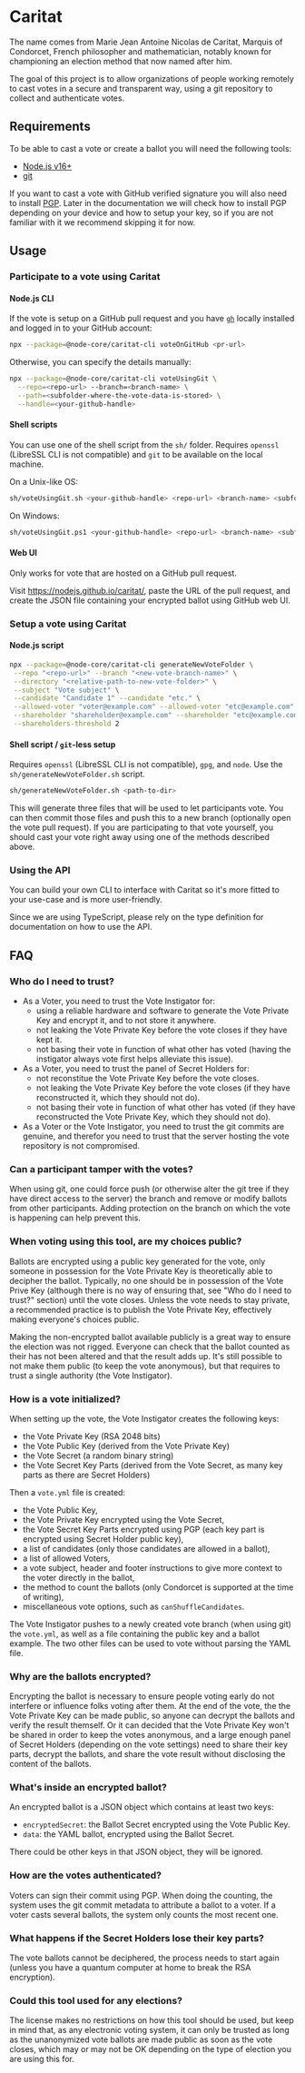 # Caritat

The name comes from Marie Jean Antoine Nicolas de Caritat, Marquis of Condorcet,
French philosopher and mathematician, notably known for championing an election
method that now named after him.

The goal of this project is to allow organizations of people working remotely to
cast votes in a secure and transparent way, using a git repository to collect and
authenticate votes.

## Requirements

To be able to cast a vote or create a ballot you will
need the following tools:

- [Node.js v16+](https://nodejs.org)
- [git](https://git-scm.com)

If you want to cast a vote with GitHub verified signature
you will also need to install [PGP](https://www.openpgp.org/).
Later in the documentation we will check how to install PGP depending
on your device and how to setup your key, so if you are not familiar
with it we recommend skipping it for now.

## Usage

### Participate to a vote using Caritat

#### Node.js CLI

If the vote is setup on a GitHub pull request and you have
[`gh`](https://cli.github.com) locally installed and logged in to your GitHub
account:

```sh
npx --package=@node-core/caritat-cli voteOnGitHub <pr-url>
```

Otherwise, you can specify the details manually:

```sh
npx --package=@node-core/caritat-cli voteUsingGit \
  --repo=<repo-url> --branch=<branch-name> \
  --path=<subfolder-where-the-vote-data-is-stored> \
  --handle=<your-github-handle>
```

#### Shell scripts

You can use one of the shell script from the `sh/` folder. Requires `openssl`
(LibreSSL CLI is not compatible) and `git` to be available on the local machine.

On a Unix-like OS:

```sh
sh/voteUsingGit.sh <your-github-handle> <repo-url> <branch-name> <subfolder-where-the-vote-data-is-stored>
```

On Windows:

```sh
sh/voteUsingGit.ps1 <your-github-handle> <repo-url> <branch-name> <subfolder-where-the-vote-data-is-stored>
```

#### Web UI

Only works for vote that are hosted on a GitHub pull request.

Visit <https://nodejs.github.io/caritat/>, paste the URL of the pull request,
and create the JSON file containing your encrypted ballot using GitHub web UI.

### Setup a vote using Caritat

#### Node.js script

```sh
npx --package=@node-core/caritat-cli generateNewVoteFolder \
 --repo "<repo-url>" --branch "<new-vote-branch-name>" \
 --directory "<relative-path-to-new-vote-folder>" \
 --subject "Vote subject" \
 --candidate "Candidate 1" --candidate "etc." \
 --allowed-voter "voter@example.com" --allowed-voter "etc@example.com" \
 --shareholder "shareholder@example.com" --shareholder "etc@example.com" \
 --shareholders-threshold 2
```

#### Shell script / `git`-less setup

Requires `openssl` (LibreSSL CLI is not compatible), `gpg`, and `node`.
Use the `sh/generateNewVoteFolder.sh` script.

```sh
sh/generateNewVoteFolder.sh <path-to-dir>
```

This will generate three files that will be used to let participants vote. You
can then commit those files and push this to a new branch (optionally open the
vote pull request). If you are participating to that vote yourself, you should
cast your vote right away using one of the methods described above.

### Using the API

You can build your own CLI to interface with Caritat so it's more fitted to your
use-case and is more user-friendly.

Since we are using TypeScript, please rely on the type definition for
documentation on how to use the API.

## FAQ

### Who do I need to trust?

- As a Voter, you need to trust the Vote Instigator for:
  - using a reliable hardware and software to generate the Vote Private Key and
    encrypt it, and to not store it anywhere.
  - not leaking the Vote Private Key before the vote closes if they have kept it.
  - not basing their vote in function of what other has voted (having the
    instigator always vote first helps alleviate this issue).
- As a Voter, you need to trust the panel of Secret Holders for:
  - not reconstitue the Vote Private Key before the vote closes.
  - not leaking the Vote Private Key before the vote closes (if they have
    reconstructed it, which they should not do).
  - not basing their vote in function of what other has voted (if they have
    reconstructed the Vote Private Key, which they should not do).
- As a Voter or the Vote Instigator, you need to trust the git commits are genuine,
  and therefor you need to trust that the server hosting the vote repository is
  not compromised.

### Can a participant tamper with the votes?

When using git, one could force push (or otherwise alter the git tree if they
have direct access to the server) the branch and remove or modify
ballots from other participants. Adding protection on the branch on which the
vote is happening can help prevent this.

### When voting using this tool, are my choices public?

Ballots are encrypted using a public key generated for the vote, only someone in
possession for the Vote Private Key is theoretically able to decipher the ballot.
Typically, no one should be in possession of the Vote Prive Key (although
there is no way of ensuring that, see "Who do I need to trust?" section) until
the vote closes. Unless the vote needs to stay private, a recommended practice
is to publish the Vote Private Key, effectively making everyone's choices
public.

Making the non-encrypted ballot available publicly is a great way to ensure the
election was not rigged. Everyone can check that the ballot counted as their has
not been altered and that the result adds up. It's still possible to not make
them public (to keep the vote anonymous), but that requires to trust a single
authority (the Vote Instigator).

### How is a vote initialized?

When setting up the vote, the Vote Instigator creates the following keys:

- the Vote Private Key (RSA 2048 bits)
- the Vote Public Key (derived from the Vote Private Key)
- the Vote Secret (a random binary string)
- the Vote Secret Key Parts (derived from the Vote Secret, as many key parts as
  there are Secret Holders)

Then a `vote.yml` file is created:

- the Vote Public Key,
- the Vote Private Key encrypted using the Vote Secret,
- the Vote Secret Key Parts encrypted using PGP (each key part is encrypted
  using Secret Holder public key),
- a list of candidates (only those candidates are allowed in a ballot),
- a list of allowed Voters,
- a vote subject, header and footer instructions to give more context to the
  voter directly in the ballot,
- the method to count the ballots (only Condorcet is supported at the time of
  writing),
- miscellaneous vote options, such as `canShuffleCandidates`.

The Vote Instigator pushes to a newly created vote branch (when using git) the
`vote.yml`, as well as a file containing the public key and a ballot example.
The two other files can be used to vote without parsing the YAML file.

### Why are the ballots encrypted?

Encrypting the ballot is necessary to ensure people voting early do not
interfere or influence folks voting after them. At the end of the vote, the
the Vote Private Key can be made public, so anyone can decrypt the ballots and verify
the result themself. Or it can decided that the Vote Private Key won't be shared in
order to keep the votes anonymous, and a large enough panel of Secret Holders
(depending on the vote settings) need to share their key parts, decrypt the
ballots, and share the vote result without disclosing the content of the ballots.

### What's inside an encrypted ballot?

An encrypted ballot is a JSON object which contains at least two keys:

- `encryptedSecret`: the Ballot Secret encrypted using the Vote Public Key.
- `data`: the YAML ballot, encrypted using the Ballot Secret.

There could be other keys in that JSON object, they will be ignored.

### How are the votes authenticated?

Voters can sign their commit using PGP. When doing the counting, the system uses
the git commit metadata to attribute a ballot to a voter. If a voter casts
several ballots, the system only counts the most recent one.

### What happens if the Secret Holders lose their key parts?

The vote ballots cannot be deciphered, the process needs to start again (unless
you have a quantum computer at home to break the RSA encryption).

### Could this tool used for any elections?

The license makes no restrictions on how this tool should be used, but keep in
mind that, as any electronic voting system, it can only be trusted as long as
the unanonymized vote ballots are made public as soon as the vote closes, which
may or may not be OK depending on the type of election you are using this for.
